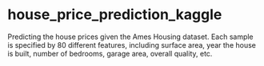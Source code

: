 # house_price_prediction_kaggle
Predicting the house prices given the Ames Housing dataset. Each sample is specified by 80 different features, including surface area, year the house is built, number of bedrooms, garage area, overall quality, etc. 
